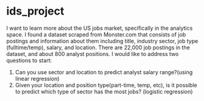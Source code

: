 # ids_project

I want to learn more about the US jobs market, specifically in the analytics space. I found a dataset scraped from Monster.com that consists of job postings and information about them including title, industry sector, job type (fulltime/temp), salary, and location. There are 22,000 job postings in the dataset, and about 800 analyst positions. I would like to address two questions to start:
    
1. Can you use sector and location to predict analyst salary range?(using linear regression)
2. Given your location and position type(part-time, temp, etc), is it possible to predict which type of sector has the most jobs? (logistic regression)

